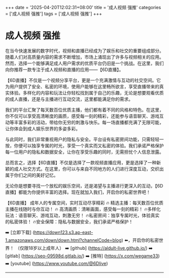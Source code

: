 +++
date = '2025-04-20T12:02:31+08:00'
title = '成人视频 强推'
categories = ['成人视频 强推']
tags = ['成人视频 强推']
+++

# 成人视频 强推

在当今快速发展的数字时代，视频和直播已经成为了娱乐和社交的重要组成部分。随着人们对高质量内容的需求不断增加，市场上涌现出了许多与视频相关的应用。然而，选择一个能够满足成人用户需求的优质平台仍旧是一个挑战。在这里，我们向你推荐一款专注于成人视频和直播的应用——【6D直播】。

【6D直播】不仅是一个视频分享平台，更是一个充满激情与互动的社交空间。它为用户提供了安全、私密的环境，使用户能够在这里畅所欲言，享受直播带来的真实体验。多样化的内容和玩法让你轻松找到属于自己的乐趣，无论是想要观看优质的成人直播，还是与主播进行互动交流，这里都能满足你的需求。

我们的平台汇聚了每天数百位优质主播，他们都有着不同的风格和特色。在这里，你不仅可以享受高清晰度的画质，感受每一刻的精彩，还能参与语音聊天、游戏互动等丰富多彩的活动，带给你无穷的刺激与快乐。每一场直播都充满了无限可能，让你体会到成人娱乐世界的多姿多彩。

与此同时，我们非常重视用户的隐私与安全。平台设有私密房间功能，只需轻轻一按，你便可以独享专属的时光，享受一个真实而又私密的体验。我们承诺严格保护每一位用户的隐私和数据安全，让你在享受乐趣的同时，无需担忧个人信息泄露。

总而言之，选择【6D直播】不仅是选择了一款视频直播应用，更是选择了一种新颖的成人社交方式。在这里，你可以与来自不同地方的人们进行深度互动，交织出属于你们之间的美好记忆。

无论你是想要寻找一个放松的娱乐空间，还是渴望与主播进行更深入的互动，【6D直播】都能为你提供丰富的选择。现在就加入我们，开启你的私密世界吧！

【6D直播】
成年人的专属空间，实时互动尽享精彩
🔥 精选主播：每天数百位优质主播在线随时与你互动！
🔥 高清画质：清晰画面，感受每一刻的精彩！
🔥多样化玩法：语音聊天、游戏互动，刺激无穷！
🔥私密房间：独享专属时光，体验真实的私密体验！
🔥安全保障：隐私与数据安全，我们承诺严格保护！

➡️ [立即下载] (https://down123.s3.ap-east-1.amazonaws.com/down/down.html?channelCode=blog) ⬅️，开启你的私密世界！
（仅限18岁以上成年人）
➡️ [github] (https://aldult-live.github.io/)
➡️ [gitlab] (https://seo-09598d.gitlab.io/)
➡️ [推特] (https://x.com/wegame33)
➡️ [youtube] (https://www.youtube.com/@6Dlive)

---
